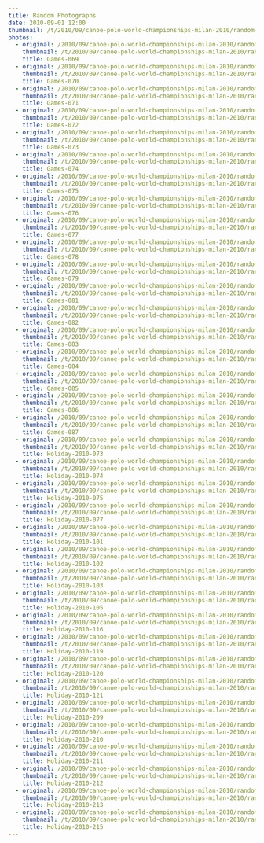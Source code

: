 ```yaml
---
title: Random Photographs
date: 2010-09-01 12:00
thumbnail: /t/2010/09/canoe-polo-world-championships-milan-2010/random-photographs/Games-069.jpg
photos:
  - original: /2010/09/canoe-polo-world-championships-milan-2010/random-photographs/Games-069.jpg
    thumbnail: /t/2010/09/canoe-polo-world-championships-milan-2010/random-photographs/Games-069.jpg
    title: Games-069
  - original: /2010/09/canoe-polo-world-championships-milan-2010/random-photographs/Games-070.jpg
    thumbnail: /t/2010/09/canoe-polo-world-championships-milan-2010/random-photographs/Games-070.jpg
    title: Games-070
  - original: /2010/09/canoe-polo-world-championships-milan-2010/random-photographs/Games-071.jpg
    thumbnail: /t/2010/09/canoe-polo-world-championships-milan-2010/random-photographs/Games-071.jpg
    title: Games-071
  - original: /2010/09/canoe-polo-world-championships-milan-2010/random-photographs/Games-072.jpg
    thumbnail: /t/2010/09/canoe-polo-world-championships-milan-2010/random-photographs/Games-072.jpg
    title: Games-072
  - original: /2010/09/canoe-polo-world-championships-milan-2010/random-photographs/Games-073.jpg
    thumbnail: /t/2010/09/canoe-polo-world-championships-milan-2010/random-photographs/Games-073.jpg
    title: Games-073
  - original: /2010/09/canoe-polo-world-championships-milan-2010/random-photographs/Games-074.jpg
    thumbnail: /t/2010/09/canoe-polo-world-championships-milan-2010/random-photographs/Games-074.jpg
    title: Games-074
  - original: /2010/09/canoe-polo-world-championships-milan-2010/random-photographs/Games-075.jpg
    thumbnail: /t/2010/09/canoe-polo-world-championships-milan-2010/random-photographs/Games-075.jpg
    title: Games-075
  - original: /2010/09/canoe-polo-world-championships-milan-2010/random-photographs/Games-076.jpg
    thumbnail: /t/2010/09/canoe-polo-world-championships-milan-2010/random-photographs/Games-076.jpg
    title: Games-076
  - original: /2010/09/canoe-polo-world-championships-milan-2010/random-photographs/Games-077.jpg
    thumbnail: /t/2010/09/canoe-polo-world-championships-milan-2010/random-photographs/Games-077.jpg
    title: Games-077
  - original: /2010/09/canoe-polo-world-championships-milan-2010/random-photographs/Games-078.jpg
    thumbnail: /t/2010/09/canoe-polo-world-championships-milan-2010/random-photographs/Games-078.jpg
    title: Games-078
  - original: /2010/09/canoe-polo-world-championships-milan-2010/random-photographs/Games-079.jpg
    thumbnail: /t/2010/09/canoe-polo-world-championships-milan-2010/random-photographs/Games-079.jpg
    title: Games-079
  - original: /2010/09/canoe-polo-world-championships-milan-2010/random-photographs/Games-081.jpg
    thumbnail: /t/2010/09/canoe-polo-world-championships-milan-2010/random-photographs/Games-081.jpg
    title: Games-081
  - original: /2010/09/canoe-polo-world-championships-milan-2010/random-photographs/Games-082.jpg
    thumbnail: /t/2010/09/canoe-polo-world-championships-milan-2010/random-photographs/Games-082.jpg
    title: Games-082
  - original: /2010/09/canoe-polo-world-championships-milan-2010/random-photographs/Games-083.jpg
    thumbnail: /t/2010/09/canoe-polo-world-championships-milan-2010/random-photographs/Games-083.jpg
    title: Games-083
  - original: /2010/09/canoe-polo-world-championships-milan-2010/random-photographs/Games-084.jpg
    thumbnail: /t/2010/09/canoe-polo-world-championships-milan-2010/random-photographs/Games-084.jpg
    title: Games-084
  - original: /2010/09/canoe-polo-world-championships-milan-2010/random-photographs/Games-085.jpg
    thumbnail: /t/2010/09/canoe-polo-world-championships-milan-2010/random-photographs/Games-085.jpg
    title: Games-085
  - original: /2010/09/canoe-polo-world-championships-milan-2010/random-photographs/Games-086.jpg
    thumbnail: /t/2010/09/canoe-polo-world-championships-milan-2010/random-photographs/Games-086.jpg
    title: Games-086
  - original: /2010/09/canoe-polo-world-championships-milan-2010/random-photographs/Games-087.jpg
    thumbnail: /t/2010/09/canoe-polo-world-championships-milan-2010/random-photographs/Games-087.jpg
    title: Games-087
  - original: /2010/09/canoe-polo-world-championships-milan-2010/random-photographs/Holiday-2010-073.jpg
    thumbnail: /t/2010/09/canoe-polo-world-championships-milan-2010/random-photographs/Holiday-2010-073.jpg
    title: Holiday-2010-073
  - original: /2010/09/canoe-polo-world-championships-milan-2010/random-photographs/Holiday-2010-074.jpg
    thumbnail: /t/2010/09/canoe-polo-world-championships-milan-2010/random-photographs/Holiday-2010-074.jpg
    title: Holiday-2010-074
  - original: /2010/09/canoe-polo-world-championships-milan-2010/random-photographs/Holiday-2010-075.jpg
    thumbnail: /t/2010/09/canoe-polo-world-championships-milan-2010/random-photographs/Holiday-2010-075.jpg
    title: Holiday-2010-075
  - original: /2010/09/canoe-polo-world-championships-milan-2010/random-photographs/Holiday-2010-077.jpg
    thumbnail: /t/2010/09/canoe-polo-world-championships-milan-2010/random-photographs/Holiday-2010-077.jpg
    title: Holiday-2010-077
  - original: /2010/09/canoe-polo-world-championships-milan-2010/random-photographs/Holiday-2010-101.jpg
    thumbnail: /t/2010/09/canoe-polo-world-championships-milan-2010/random-photographs/Holiday-2010-101.jpg
    title: Holiday-2010-101
  - original: /2010/09/canoe-polo-world-championships-milan-2010/random-photographs/Holiday-2010-102.jpg
    thumbnail: /t/2010/09/canoe-polo-world-championships-milan-2010/random-photographs/Holiday-2010-102.jpg
    title: Holiday-2010-102
  - original: /2010/09/canoe-polo-world-championships-milan-2010/random-photographs/Holiday-2010-103.jpg
    thumbnail: /t/2010/09/canoe-polo-world-championships-milan-2010/random-photographs/Holiday-2010-103.jpg
    title: Holiday-2010-103
  - original: /2010/09/canoe-polo-world-championships-milan-2010/random-photographs/Holiday-2010-105.jpg
    thumbnail: /t/2010/09/canoe-polo-world-championships-milan-2010/random-photographs/Holiday-2010-105.jpg
    title: Holiday-2010-105
  - original: /2010/09/canoe-polo-world-championships-milan-2010/random-photographs/Holiday-2010-116.jpg
    thumbnail: /t/2010/09/canoe-polo-world-championships-milan-2010/random-photographs/Holiday-2010-116.jpg
    title: Holiday-2010-116
  - original: /2010/09/canoe-polo-world-championships-milan-2010/random-photographs/Holiday-2010-119.jpg
    thumbnail: /t/2010/09/canoe-polo-world-championships-milan-2010/random-photographs/Holiday-2010-119.jpg
    title: Holiday-2010-119
  - original: /2010/09/canoe-polo-world-championships-milan-2010/random-photographs/Holiday-2010-120.jpg
    thumbnail: /t/2010/09/canoe-polo-world-championships-milan-2010/random-photographs/Holiday-2010-120.jpg
    title: Holiday-2010-120
  - original: /2010/09/canoe-polo-world-championships-milan-2010/random-photographs/Holiday-2010-121.jpg
    thumbnail: /t/2010/09/canoe-polo-world-championships-milan-2010/random-photographs/Holiday-2010-121.jpg
    title: Holiday-2010-121
  - original: /2010/09/canoe-polo-world-championships-milan-2010/random-photographs/Holiday-2010-209.jpg
    thumbnail: /t/2010/09/canoe-polo-world-championships-milan-2010/random-photographs/Holiday-2010-209.jpg
    title: Holiday-2010-209
  - original: /2010/09/canoe-polo-world-championships-milan-2010/random-photographs/Holiday-2010-210.jpg
    thumbnail: /t/2010/09/canoe-polo-world-championships-milan-2010/random-photographs/Holiday-2010-210.jpg
    title: Holiday-2010-210
  - original: /2010/09/canoe-polo-world-championships-milan-2010/random-photographs/Holiday-2010-211.jpg
    thumbnail: /t/2010/09/canoe-polo-world-championships-milan-2010/random-photographs/Holiday-2010-211.jpg
    title: Holiday-2010-211
  - original: /2010/09/canoe-polo-world-championships-milan-2010/random-photographs/Holiday-2010-212.jpg
    thumbnail: /t/2010/09/canoe-polo-world-championships-milan-2010/random-photographs/Holiday-2010-212.jpg
    title: Holiday-2010-212
  - original: /2010/09/canoe-polo-world-championships-milan-2010/random-photographs/Holiday-2010-213.jpg
    thumbnail: /t/2010/09/canoe-polo-world-championships-milan-2010/random-photographs/Holiday-2010-213.jpg
    title: Holiday-2010-213
  - original: /2010/09/canoe-polo-world-championships-milan-2010/random-photographs/Holiday-2010-215.jpg
    thumbnail: /t/2010/09/canoe-polo-world-championships-milan-2010/random-photographs/Holiday-2010-215.jpg
    title: Holiday-2010-215
---
```

